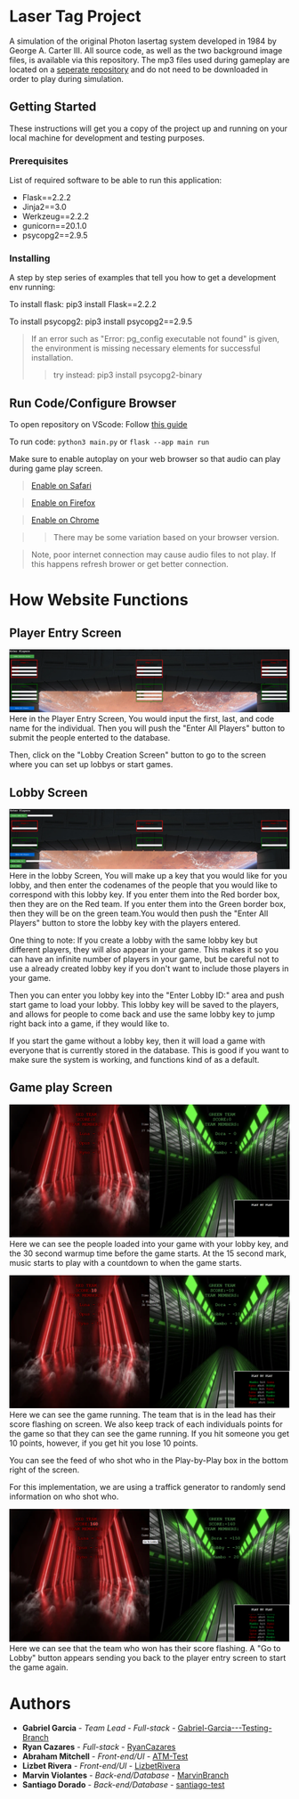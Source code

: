 # Laser Tag Project 

A simulation of the original Photon lasertag system developed in 1984 by George A. Carter III. All source code, as well as the two background image files, is available via this repository. The mp3 files used during gameplay are located on a [seperate repository](https://github.com/Abraham-Mitchell/Abraham-Mitchell.github.io) and do not need to be downloaded in order to play during simulation.

## Getting Started

These instructions will get you a copy of the project up and running on your local machine for development and testing purposes. 

### Prerequisites

List of required software to be able to run this application:
* Flask==2.2.2
* Jinja2==3.0
* Werkzeug==2.2.2
* gunicorn==20.1.0
* psycopg2==2.9.5


### Installing

A step by step series of examples that tell you how to get a development env running:

To install flask: pip3 install Flask==2.2.2

To install psycopg2: pip3 install psycopg2==2.9.5

  >If an error such as "Error: pg_config executable not found" is given,
  >the environment is missing necessary elements for successful installation.
  >> try instead: pip3 install psycopg2-binary

## Run Code/Configure Browser

To open repository on VScode: Follow [this guide](https://www.geeksforgeeks.org/how-to-open-a-github-repository-in-vs-code-online/)

To run code: `python3 main.py` or `flask --app main run`

Make sure to enable autoplay on your web browser so that audio can play during game play screen. 
 >[Enable on Safari](https://testgenius.com/help/safari-enable-auto-play-settings.pdf)


 >[Enable on Firefox](https://support.mozilla.org/en-US/kb/block-autoplay)


 >[Enable on Chrome](https://www.iheartradio.ca/100-3-the-bear/how-to-fix-autoplay-in-google-chrome-1.8728261)


 >>There may be some variation based on your browser version.

> Note, poor internet connection may cause audio files to not play. If this happens refresh brower or get better connection.

# How Website Functions
## Player Entry Screen
  ![Alt Text](/Readme_pictures/PlayerEntryScreen.png)
  Here in the Player Entry Screen, You would input the first, last, and code name for the individual. Then you will push the "Enter All Players" button to submit the people enterted to the database.

  Then, click on the "Lobby Creation Screen" button to go to the screen where you can set up lobbys or start games.

## Lobby Screen
  ![Alt Text](/Readme_pictures/LobbyScreen.png)
  Here in the lobby Screen, You will make up a key that you would like for you lobby, and then enter the codenames of the people that you would like to correspond with this lobby key. If you enter them into the Red border box, then they are on the Red team. If you enter them into the Green border box, then they will be on the green team.You would then push the "Enter All Players" button to store the lobby key with the players entered. 

  One thing to note: If you create a lobby with the same lobby key but different players, they will also appear in your game. This makes it so you can have an infinite number of players in your game, but be careful not to use a already created lobby key if you don't want to include those players in your game.

  Then you can enter you lobby key into the "Enter Lobby ID:" area and push start game to load your lobby. This lobby key will be saved to the players, and allows for people to come back and use the same lobby key to jump right back into a game, if they would like to.

  If you start the game without a lobby key, then it will load a game with everyone that is currently stored in the database. This is good if you want to make sure the system is working, and functions kind of as a default.

## Game play Screen
  ![Alt Text](/Readme_pictures/GamePlayScreenStartUp.png)
  Here we can see the people loaded into your game with your lobby key, and the 30 second warmup time before the game starts. At the 15 second mark, music starts to play with a countdown to when the game starts.

  ![Alt Text](/Readme_pictures/GamePlayScreenActive.png)
  Here we can see the game running. The team that is in the lead has their score flashing on screen. We also keep track of each individuals points for the game so that they can see the game running. If you hit someone you get 10 points, however, if you get hit you lose 10 points.

  You can see the feed of who shot who in the Play-by-Play box in the bottom right of the screen.

  For this implementation, we are using a traffick generator to randomly send information on who shot who.

  ![Alt Text](/Readme_pictures/GamePlayScreenOver.png)
  Here we can see that the team who won has their score flashing. A "Go to Lobby" button appears sending you back to the player entry screen to start the game again.

# Authors

* **Gabriel Garcia** - *Team Lead* - *Full-stack* - [Gabriel-Garcia---Testing-Branch](https://github.com/gaberay2022/Software-Engineer-Project/tree/Gabriel-Garcia---Testing-Branch)
* **Ryan Cazares** - *Full-stack* - [RyanCazares](https://github.com/gaberay2022/Software-Engineer-Project/tree/main)
* **Abraham Mitchell** - *Front-end/UI* - [ATM-Test](https://github.com/gaberay2022/Software-Engineer-Project/tree/ATM-Test)
* **Lizbet Rivera** - *Front-end/UI* - [LizbetRivera](https://github.com/gaberay2022/Software-Engineer-Project/tree/main)
* **Marvin Violantes** - *Back-end/Database* - [MarvinBranch](https://github.com/gaberay2022/Software-Engineer-Project/tree/MarvinBranch)
* **Santiago Dorado** - *Back-end/Database* - [santiago-test](https://github.com/gaberay2022/Software-Engineer-Project/tree/santiago-test)
